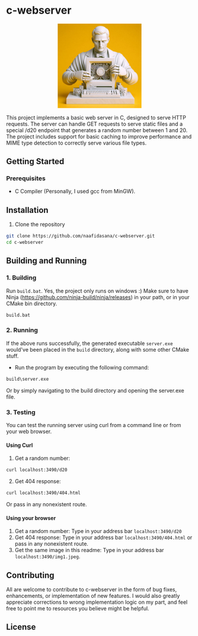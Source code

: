 # c-webserver
<div align="center">
    <img src = "serverfiles/img1.jpeg"  height=45% width=45%>
</div>

This project implements a basic web server in C, designed to serve HTTP requests. The server can handle GET requests to serve static files and a special /d20 endpoint that generates a random number between 1 and 20. The project includes support for basic caching to improve performance and MIME type detection to correctly serve various file types.


## Getting Started
### Prerequisites
- C Compiler (Personally, I used gcc from MinGW).

## Installation
1. Clone the repository
```bash
git clone https://github.com/naafidasana/c-webserver.git
cd c-webserver
```
## Building and Running
### 1. Building
Run `build.bat`. Yes, the project only runs on windows :)
Make sure to have Ninja (https://github.com/ninja-build/ninja/releases) in your path, or in your CMake bin directory.
```bash
build.bat
```
### 2. Running
If the above runs successfully, the generated executable `server.exe` would've been placed in the `build` directory, along with some other CMake stuff.
- Run the program by executing the following command:
```bash
build\server.exe
```
Or by simply navigating to the build directory and opening the server.exe file.

### 3. Testing
You can test the running server using curl from a command line or from your web browser.
#### Using Curl
1. Get a random number:
```bash
curl localhost:3490/d20
```
2.  Get 404 response:
```bash
curl localhost:3490/404.html
```
Or pass in any nonexistent route.

#### Using your browser
1. Get a random number:
Type in your address bar `localhost:3490/d20`
2. Get 404 response:
Type in your address bar `localhost:3490/404.html` or pass in any nonexistent route.
3. Get the same image in this readme:
Type in your address bar `localhost:3490/img1.jpeg`.


## Contributing
All are welcome to contribute to c-webserver in the form of bug fixes, enhancements, or implementation of new features. I would also greatly appreciate corrections to wrong implementation logic on my part, and feel free to point me to resources you believe might be helpful.

## License
